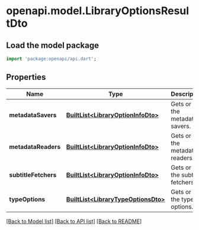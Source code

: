 # openapi.model.LibraryOptionsResultDto

## Load the model package
```dart
import 'package:openapi/api.dart';
```

## Properties
Name | Type | Description | Notes
------------ | ------------- | ------------- | -------------
**metadataSavers** | [**BuiltList&lt;LibraryOptionInfoDto&gt;**](LibraryOptionInfoDto.md) | Gets or sets the metadata savers. | [optional] 
**metadataReaders** | [**BuiltList&lt;LibraryOptionInfoDto&gt;**](LibraryOptionInfoDto.md) | Gets or sets the metadata readers. | [optional] 
**subtitleFetchers** | [**BuiltList&lt;LibraryOptionInfoDto&gt;**](LibraryOptionInfoDto.md) | Gets or sets the subtitle fetchers. | [optional] 
**typeOptions** | [**BuiltList&lt;LibraryTypeOptionsDto&gt;**](LibraryTypeOptionsDto.md) | Gets or sets the type options. | [optional] 

[[Back to Model list]](../README.md#documentation-for-models) [[Back to API list]](../README.md#documentation-for-api-endpoints) [[Back to README]](../README.md)


